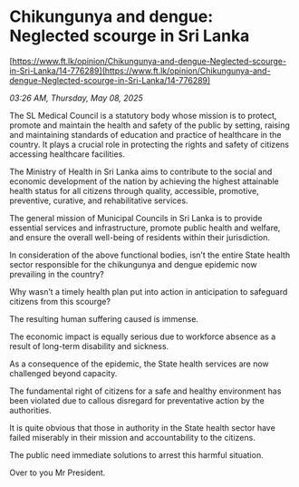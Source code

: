 # Chikungunya and dengue: Neglected scourge in Sri Lanka

[https://www.ft.lk/opinion/Chikungunya-and-dengue-Neglected-scourge-in-Sri-Lanka/14-776289](https://www.ft.lk/opinion/Chikungunya-and-dengue-Neglected-scourge-in-Sri-Lanka/14-776289)

*03:26 AM, Thursday, May 08, 2025*

The SL Medical Council is a statutory body whose mission is to protect, promote and maintain the health and safety of the public by setting, raising and maintaining standards of education and practice of healthcare in the country. It plays a crucial role in protecting the rights and safety of citizens accessing healthcare facilities.

The Ministry of Health in Sri Lanka aims to contribute to the social and economic development of the nation by achieving the highest attainable health status for all citizens through quality, accessible, promotive, preventive, curative, and rehabilitative services.

The general mission of Municipal Councils in Sri Lanka is to provide essential services and infrastructure, promote public health and welfare, and ensure the overall well-being of residents within their jurisdiction.

In consideration of the above functional bodies, isn’t the entire State health sector responsible for the chikungunya and dengue epidemic now prevailing in the country?

Why wasn’t a timely health plan put into action in anticipation to safeguard citizens from this scourge?

The resulting human suffering caused is immense.

The economic impact is equally serious due to workforce absence as a result of long-term disability and sickness.

As a consequence of the epidemic, the State health services are now challenged beyond capacity.

The fundamental right of citizens for a safe and healthy environment has been violated due to callous disregard for preventative action by the authorities.

It is quite obvious that those in authority in the State health sector have failed miserably in their mission and accountability to the citizens.

The public need immediate solutions to arrest this harmful situation.

Over to you Mr President.

